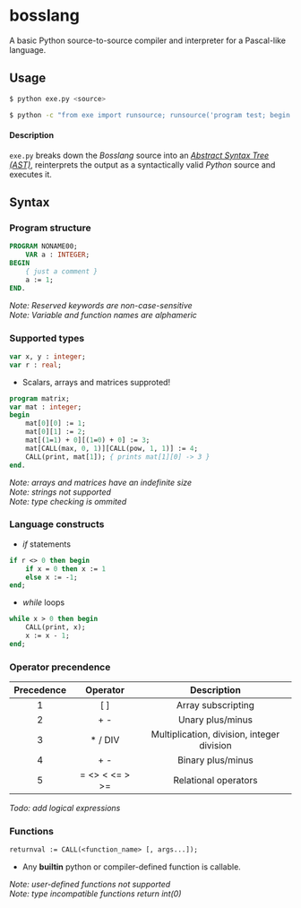# bosslang
A basic Python source-to-source compiler and interpreter for a Pascal-like language.

## Usage

```bash
$ python exe.py <source>
```
```bash
$ python -c "from exe import runsource; runsource('program test; begin end.')"
```

#### Description
`exe.py` breaks down the *Bosslang* source into an [*Abstract Syntax Tree (AST)*](http://en.wikipedia.org/wiki/Abstract_syntax_tree), reinterprets the output as a syntactically valid *Python* source and executes it.

## Syntax

### Program structure

```pascal
PROGRAM NONAME00;
    VAR a : INTEGER;
BEGIN
    { just a comment }
    a := 1;
END.
```
*Note: Reserved keywords are non-case-sensitive*\
*Note: Variable and function names are alphameric*

### Supported types

```pascal
var x, y : integer;
var r : real;
```
* Scalars, arrays and matrices supproted!
```pascal
program matrix;
var mat : integer;
begin
    mat[0][0] := 1;
    mat[0][1] := 2;
    mat[(1=1) + 0][(1=0) + 0] := 3;
    mat[CALL(max, 0, 1)][CALL(pow, 1, 1)] := 4;
    CALL(print, mat[1]); { prints mat[1][0] -> 3 }
end.
```
*Note: arrays and matrices have an indefinite size*\
*Note: strings not supported*\
*Note: type checking is ommited*

### Language constructs

- *if* statements
```pascal
if r <> 0 then begin
    if x = 0 then x := 1
    else x := -1;
end;
```
- *while* loops
```pascal
while x > 0 then begin
    CALL(print, x);
    x := x - 1;
end;
```

### Operator precendence

| Precedence | Operator | Description |
|:---:|:---:|:---:|
| 1 | \[ ] | Array subscripting |
| 2 | + -  | Unary plus/minus |
| 3 | * / DIV | Multiplication, division, integer division |
| 4 | + - | Binary plus/minus |
| 5 | = <> < <= > >=  | Relational operators|

*Todo: add logical expressions*

### Functions

```pascal
returnval := CALL(<function_name> [, args...]);
```
* Any __builtin__ python or compiler-defined function is callable.

*Note: user-defined functions not supported*\
*Note: type incompatible functions return int(0)*
